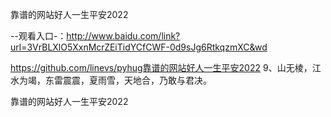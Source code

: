 靠谱的网站好人一生平安2022

--观看入口-：http://www.baidu.com/link?url=3VrBLXlO5XxnMcrZEiTidYCfCWF-0d9sJg6RtkqzmXC&wd

https://github.com/linevs/pyhug靠谱的网站好人一生平安2022	9、山无棱，江水为竭，东雷震震，夏雨雪，天地合，乃敢与君决。

靠谱的网站好人一生平安2022
